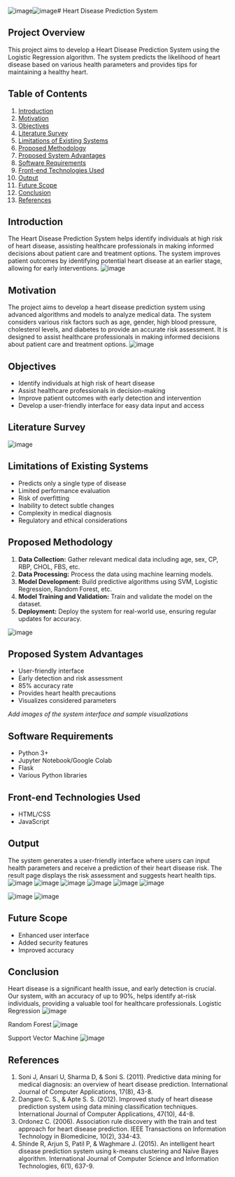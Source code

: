 ![image](https://github.com/ghostrider45/Heart-Disease-Prediction/assets/98375431/07cdc1a3-b892-404f-845a-6002a11a41d7)![image](https://github.com/ghostrider45/Heart-Disease-Prediction/assets/98375431/bbeb3b82-1964-48f9-a729-3fefded2b245)# Heart Disease Prediction System

## Project Overview

This project aims to develop a Heart Disease Prediction System using the Logistic Regression algorithm. The system predicts the likelihood of heart disease based on various health parameters and provides tips for maintaining a healthy heart.

## Table of Contents

1. [Introduction](#introduction)
2. [Motivation](#motivation)
3. [Objectives](#objectives)
4. [Literature Survey](#literature-survey)
5. [Limitations of Existing Systems](#limitations-of-existing-systems)
6. [Proposed Methodology](#proposed-methodology)
7. [Proposed System Advantages](#proposed-system-advantages)
8. [Software Requirements](#software-requirements)
9. [Front-end Technologies Used](#front-end-technologies-used)
10. [Output](#output)
11. [Future Scope](#future-scope)
12. [Conclusion](#conclusion)
13. [References](#references)

## Introduction

The Heart Disease Prediction System helps identify individuals at high risk of heart disease, assisting healthcare professionals in making informed decisions about patient care and treatment options. The system improves patient outcomes by identifying potential heart disease at an earlier stage, allowing for early interventions.
![image](https://github.com/ghostrider45/Heart-Disease-Prediction/assets/98375431/4035fc63-3e6a-4403-83c8-c29a1d030648)


## Motivation

The project aims to develop a heart disease prediction system using advanced algorithms and models to analyze medical data. The system considers various risk factors such as age, gender, high blood pressure, cholesterol levels, and diabetes to provide an accurate risk assessment. It is designed to assist healthcare professionals in making informed decisions about patient care and treatment options.
![image](https://github.com/ghostrider45/Heart-Disease-Prediction/assets/98375431/03146c35-24c5-4f2a-864c-8cd3eac564e3)


## Objectives

- Identify individuals at high risk of heart disease
- Assist healthcare professionals in decision-making
- Improve patient outcomes with early detection and intervention
- Develop a user-friendly interface for easy data input and access


## Literature Survey
![image](https://github.com/ghostrider45/Heart-Disease-Prediction/assets/98375431/6e4ee327-7268-4b50-b0f6-3bea51b6e374)


## Limitations of Existing Systems

- Predicts only a single type of disease
- Limited performance evaluation
- Risk of overfitting
- Inability to detect subtle changes
- Complexity in medical diagnosis
- Regulatory and ethical considerations

## Proposed Methodology

1. **Data Collection:** Gather relevant medical data including age, sex, CP, RBP, CHOL, FBS, etc.
2. **Data Processing:** Process the data using machine learning models.
3. **Model Development:** Build predictive algorithms using SVM, Logistic Regression, Random Forest, etc.
4. **Model Training and Validation:** Train and validate the model on the dataset.
5. **Deployment:** Deploy the system for real-world use, ensuring regular updates for accuracy.

![image](https://github.com/ghostrider45/Heart-Disease-Prediction/assets/98375431/16145079-345c-46e1-a8cc-565ccc0674f9)

## Proposed System Advantages

- User-friendly interface
- Early detection and risk assessment
- 85% accuracy rate
- Provides heart health precautions
- Visualizes considered parameters

*Add images of the system interface and sample visualizations*

## Software Requirements

- Python 3+
- Jupyter Notebook/Google Colab
- Flask
- Various Python libraries

## Front-end Technologies Used

- HTML/CSS
- JavaScript

## Output

The system generates a user-friendly interface where users can input health parameters and receive a prediction of their heart disease risk. The result page displays the risk assessment and suggests heart health tips.
![image](https://github.com/ghostrider45/Heart-Disease-Prediction/assets/98375431/aff347eb-7c2e-4e6e-a224-1f20573f0eec)
![image](https://github.com/ghostrider45/Heart-Disease-Prediction/assets/98375431/d383b27b-303d-4a8e-bf15-540c0cb77582)
![image](https://github.com/ghostrider45/Heart-Disease-Prediction/assets/98375431/f6e3a574-3d72-4925-94ab-7c4b32c6b49a)
![image](https://github.com/ghostrider45/Heart-Disease-Prediction/assets/98375431/17986541-6c65-4262-b792-53c713e44906)
![image](https://github.com/ghostrider45/Heart-Disease-Prediction/assets/98375431/3526bebb-7356-49e9-aea9-351a5ee4e815)
![image](https://github.com/ghostrider45/Heart-Disease-Prediction/assets/98375431/94460a19-b503-4608-a04d-155c4762c10a)

![image](https://github.com/ghostrider45/Heart-Disease-Prediction/assets/98375431/2e07fa04-984a-4621-b1d3-da829a280257)
![image](https://github.com/ghostrider45/Heart-Disease-Prediction/assets/98375431/317a81c6-c08e-4e62-8313-81b18ac46f43)


## Future Scope

- Enhanced user interface
- Added security features
- Improved accuracy


## Conclusion

Heart disease is a significant health issue, and early detection is crucial. Our system, with an accuracy of up to 90%, helps identify at-risk individuals, providing a valuable tool for healthcare professionals.
Logistic Regression 
![image](https://github.com/ghostrider45/Heart-Disease-Prediction/assets/98375431/bcf5767d-c130-4576-bba5-1617e0550a76)

Random Forest
![image](https://github.com/ghostrider45/Heart-Disease-Prediction/assets/98375431/74c13d6d-31c4-4066-876c-0f6f96472f4f)

Support Vector Machine
![image](https://github.com/ghostrider45/Heart-Disease-Prediction/assets/98375431/e92f63de-20ba-4164-a359-ba1ff32b161b)

## References

1. Soni J, Ansari U, Sharma D, & Soni S. (2011). Predictive data mining for medical diagnosis: an overview of heart disease prediction. International Journal of Computer Applications, 17(8), 43-8.
2. Dangare C. S., & Apte S. S. (2012). Improved study of heart disease prediction system using data mining classification techniques. International Journal of Computer Applications, 47(10), 44-8.
3. Ordonez C. (2006). Association rule discovery with the train and test approach for heart disease prediction. IEEE Transactions on Information Technology in Biomedicine, 10(2), 334-43.
4. Shinde R, Arjun S, Patil P, & Waghmare J. (2015). An intelligent heart disease prediction system using k-means clustering and Naïve Bayes algorithm. International Journal of Computer Science and Information Technologies, 6(1), 637-9.

